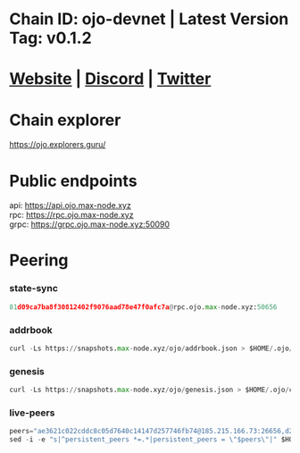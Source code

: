# Chain ID: ojo-devnet | Latest Version Tag: v0.1.2 
# [Website](https://ojo.network/) | [Discord](https://discord.gg/8Ae62aXh) | [Twitter](https://twitter.com/ojo_network)

# Chain explorer
https://ojo.explorers.guru/

# Public endpoints
api: https://api.ojo.max-node.xyz \
rpc: https://rpc.ojo.max-node.xyz \
grpc: https://grpc.ojo.max-node.xyz:50090


# Peering
### state-sync
```python
81d09ca7ba8f30812402f9076aad78e47f0afc7a@rpc.ojo.max-node.xyz:50656
```

### addrbook
```python
curl -Ls https://snapshots.max-node.xyz/ojo/addrbook.json > $HOME/.ojo/config/addrbook.json
```
### genesis
```python
curl -Ls https://snapshots.max-node.xyz/ojo/genesis.json > $HOME/.ojo/config/genesis.json
```

### live-peers
```python
peers="ae3621c022cddc8c05d7640c14147d257746fb74@185.215.166.73:26656,d2489830a5e91ec214edfc54756512e4f89f2609@65.109.92.79:12656,d5519e378247dfb61dfe90652d1fe3e2b3005a5b@65.109.68.190:50656,d9df87e2e26db62ef4014ce6e8705ee11bda304f@176.124.220.21:4669,5c2a752c9b1952dbed075c56c600c3a79b58c395@95.214.52.139:27226,7ee8ece35c778418302ac085817d835b67043871@116.203.245.212:26656,899892b43b951a5bb03cb2054e4d84f6431249cc@212.227.160.56:26656,1761db35a0402af7d6008705a49dad5c9059ae63@195.231.38.226:28656,f3e3a1d7684f3af1d434596e9b70ab21f4d67838@165.232.119.140:26656,cf2de6fcee7dd1e7bbe3413e9c182481f49eede0@65.108.9.164:21656,9d6ff8ca3c73ab08b7fcd59f47ed9cf7bd80f14e@185.217.126.187:36656,da9e028814ff30ec24e94bec6887f4686f692b86@173.212.222.167:30656,59954989ec7cb0c12ec55128d142db1a274b4465@135.181.221.186:26656,d6318facf0de085644dcf8ba57bcc1725b6ec515@89.58.59.75:36656,b16d876c443850cd358596790411b835d3f1735b@95.214.53.46:35656,98a552530acb9b0e81a834c2f514ee962da2bddf@65.109.70.45:16656,2f739fc450015f90acc7f7199e77780d07616257@65.109.90.171:36656,11bb322f6396a1ca67717cf162385ed250503e28@154.12.253.123:36656,7186f24ace7f4f2606f56f750c2684d387dc39ac@65.108.231.124:12656,b0968b57bcb5e527230ef3cfa3f65d5f1e4647dd@35.212.224.95:26656,98981d7eef057a01274473363addb7f0b17e06fa@84.21.171.25:26656,5461b1ff958615ab65b97a788774c557921e72ec@89.117.57.201:19656,4640b6c775c05b6146a708a3b5ec2241c1688588@161.97.147.255:50656,7416a65de3cc548a537dbb8bdf93dbd83fe401d2@78.107.234.44:26656,b0dac6c4a34dff86d3a77665c61bd08b4a5007cf@65.108.224.156:26656,b6c75d1fbdc9c39daaaf52a4c0937b9f06975808@167.235.198.193:46656,bab2e24e088af1efc88684a83024fa31baad34e5@185.137.122.106:26656,a23cc4cbb09108bc9af380083108262454539aeb@35.215.116.65:26656,f63f353c1e8b47b6fe1cbbda91b5a91673c155b3@89.163.132.156:36656,b133dde2713a216a017399920419fcb1e084cdb2@136.243.88.91:7330"
sed -i -e "s|^persistent_peers *=.*|persistent_peers = \"$peers\"|" $HOME/.ojo/config/config.toml
```
